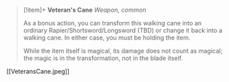 > [!item]+ **Veteran's Cane**
> *Weapon, common*
>
> As a bonus action, you can transform this walking cane into an ordinary Rapier/Shortsword/Longsword (TBD) or change it back into a walking cane. In either case, you must be holding the item.
> 
> While the item itself is magical, its damage does not count as magical; the magic is in the transformation, not in the blade itself.

[[VeteransCane.jpeg]]